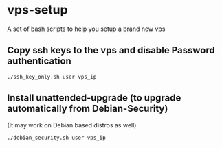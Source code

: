 # vps-setup
A set of bash scripts to help you setup a brand new vps

## Copy ssh keys to the vps and disable Password authentication

`./ssh_key_only.sh user vps_ip`

## Install unattended-upgrade (to upgrade automatically from Debian-Security)

(It may work on Debian based distros as well)

`./debian_security.sh user vps_ip`
